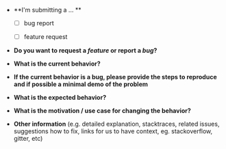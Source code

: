 * **I'm submitting a ... **
  - [ ] bug report
  - [ ] feature request


* **Do you want to request a *feature* or report a *bug*?**


* **What is the current behavior?**


* **If the current behavior is a bug, please provide the steps to reproduce and if possible a minimal demo of the problem**


* **What is the expected behavior?**


* **What is the motivation / use case for changing the behavior?**


* **Other information** (e.g. detailed explanation, stacktraces, related issues, suggestions how to fix, links for us to have context, eg. stackoverflow, gitter, etc)
